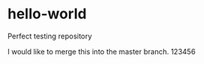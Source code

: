 # hello-world
Perfect testing repository 

I would like to merge this into the master branch.
123456
